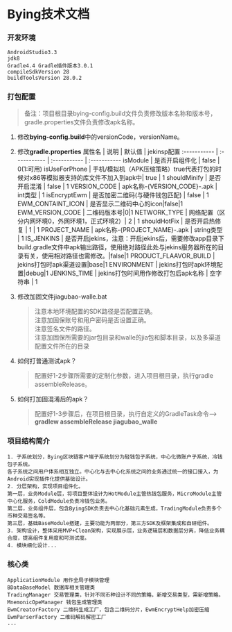 # Bying技术文档

### 开发环境
    AndroidStudio3.3
    jdk8
    Gradle4.4 Gradle插件版本3.0.1
    compileSdkVersion 28
    buildToolsVersion 28.0.2

### 打包配置
> 备注：项目根目录bying-config.build文件负责修改版本名称和版本号，gradle.properties文件负责修改apk名称。

1. 修改**bying-config.build**中的versionCode，versionName。
2. 修改**gradle.properties**
	属性名 | 说明 | 默认值 | jekinsp配置
    :----------- | :----------- | :----------- | :-----------
    isModule         | 是否开启组件化        | false | 0(1:可用)
    isUseForPhone	 | 手机/模拟机（APK压缩策略）true代表打包的时候对x86等模拟器支持的库文件不加入到apk中| true | 1
    shouldMinify	|  是否开启混淆	| false | 1
    VERSION_CODE	| apk名称-{VERSION_CODE}-.apk	| int类型 | 1
    isEncryptEwm	| 是否加密二维码(与硬件钱包匹配) | false | 1
    EWM_CONTAINT_ICON	| 是否显示二维码中心的icon|false|1
    EWM_VERSION_CODE	| 二维码版本号|0|1
    NETWORK_TYPE	| 网络配置（区分内网环境0，外网环境1，正式环境2）| 2 | 1
    shouldHotFix	| 是否开启热修复	| 1 | 1
    PROJECT_NAME	| apk名称-{PROJECT_NAME}-.apk	| string类型 | 1
    IS_JENKINS		| 是否开启jekins，注意：开启jekins后，需要修改app目录下build.gradle文件中apk输出路径，使用绝对路径此处与jekins服务器所在的目录有关，使用相对路径也需修改。|false|1
    PRODUCT_FLAAVOR_BUILD | jekins打包时apk渠道设置|base|1
    ENVIRONMENT		| jekins打包时apk环境配置|debug|1
    JENKINS_TIME    | jekins打包时间用作修改打包后apk名称 | 空字符串 | 1

3. 修改加固文件jiagubao-walle.bat

    > 注意本地环境配置的SDK路径是否配置正确。<br/>
    注意加固保账号和用户密码是否设置正确。<br/>
    注意签名文件的路径。<br/>
    注意加固保所需要的jar包目录和walle的jia包和脚本目录，以及多渠道配置文件所在的目录

4. 如何打普通测试apk？

    > 配置好1-2步骤所需要的定制化参数，进入项目根目录，执行gradle assembleRelease。

5. 如何打加固混淆后的apk？

    > 配置好1-3步骤后，在项目根目录，执行自定义的GradleTask命令--> **gradlew assembleRelease jiagubao_walle**

### 项目结构简介
    1. 子系统划分，Bying区块链客户端子系统划分为轻钱包子系统，中心化微账户子系统，冷钱包子系统。
    各子系统之间用户体系相互独立。中心化与去中心化系统之间的业务通过统一的接口接入，为Android实现插件化提供基础设计。
    2. 分层架构，实现项目组件化。
    第一层，业务Module层，将项目整体设计为HotModule主管热钱包服务，MicroModule主管中心化服务，ColdModule负责冷钱包业务。
    第二层，业务组件层，包含ByingSDK负责去中心化基础元素生成，TradingModule负责多个币种交易签名等。
    第三层，基础BaseModule搭建，主要功能为两部分，第三方SDK及框架集成和自研组件。
    3. 架构设计，整体采用MVP+Clean架构，实现展示层，业务逻辑层和数据层分离，降低业务耦
    合度，提高组件复用度和可测试度。
    4. 模块细化设计...

### 核心类
    ApplicationModule 用作全局子模块管理
    BDataBaseModel 数据库相关管理类
    TradingManager 交易管理类，针对不同币种设计不同的策略，新增交易类型，需新增策略。
    MnemonicOpeManager 钱包生成管理类
    EwmCreatorFactory 二维码生成工厂，包含二维码分片，EwmEncryptHelp加密压缩
    EwmParserFactory 二维码解码解密工厂
    ...